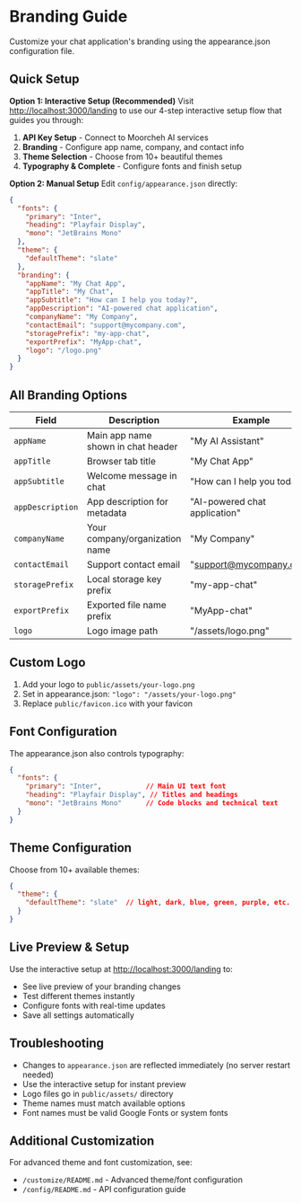 # Branding Guide

Customize your chat application's branding using the appearance.json configuration file.

## Quick Setup

**Option 1: Interactive Setup (Recommended)**
Visit [http://localhost:3000/landing](http://localhost:3000/landing) to use our 4-step interactive setup flow that guides you through:
1. **API Key Setup** - Connect to Moorcheh AI services
2. **Branding** - Configure app name, company, and contact info
3. **Theme Selection** - Choose from 10+ beautiful themes
4. **Typography & Complete** - Configure fonts and finish setup

**Option 2: Manual Setup**
Edit `config/appearance.json` directly:

```json
{
  "fonts": {
    "primary": "Inter",
    "heading": "Playfair Display",
    "mono": "JetBrains Mono"
  },
  "theme": {
    "defaultTheme": "slate"
  },
  "branding": {
    "appName": "My Chat App",
    "appTitle": "My Chat",
    "appSubtitle": "How can I help you today?",
    "appDescription": "AI-powered chat application",
    "companyName": "My Company",
    "contactEmail": "support@mycompany.com",
    "storagePrefix": "my-app-chat",
    "exportPrefix": "MyApp-chat",
    "logo": "/logo.png"
  }
}
```

## All Branding Options

| Field | Description | Example |
|-------|-------------|---------|
| `appName` | Main app name shown in chat header | "My AI Assistant" |
| `appTitle` | Browser tab title | "My Chat App" |
| `appSubtitle` | Welcome message in chat | "How can I help you today?" |
| `appDescription` | App description for metadata | "AI-powered chat application" |
| `companyName` | Your company/organization name | "My Company" |
| `contactEmail` | Support contact email | "support@mycompany.com" |
| `storagePrefix` | Local storage key prefix | "my-app-chat" |
| `exportPrefix` | Exported file name prefix | "MyApp-chat" |
| `logo` | Logo image path | "/assets/logo.png" |



## Custom Logo

1. Add your logo to `public/assets/your-logo.png`
2. Set in appearance.json: `"logo": "/assets/your-logo.png"`
3. Replace `public/favicon.ico` with your favicon

## Font Configuration

The appearance.json also controls typography:

```json
{
  "fonts": {
    "primary": "Inter",           // Main UI text font
    "heading": "Playfair Display", // Titles and headings
    "mono": "JetBrains Mono"      // Code blocks and technical text
  }
}
```

## Theme Configuration

Choose from 10+ available themes:

```json
{
  "theme": {
    "defaultTheme": "slate"  // light, dark, blue, green, purple, etc.
  }
}
```

## Live Preview & Setup

Use the interactive setup at [http://localhost:3000/landing](http://localhost:3000/landing) to:
- See live preview of your branding changes
- Test different themes instantly
- Configure fonts with real-time updates
- Save all settings automatically

## Troubleshooting

- Changes to `appearance.json` are reflected immediately (no server restart needed)
- Use the interactive setup for instant preview
- Logo files go in `public/assets/` directory
- Theme names must match available options
- Font names must be valid Google Fonts or system fonts

## Additional Customization

For advanced theme and font customization, see:
- `/customize/README.md` - Advanced theme/font configuration
- `/config/README.md` - API configuration guide 